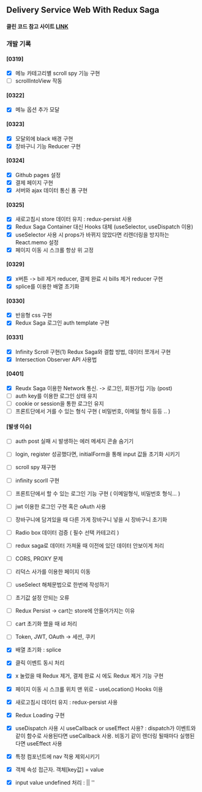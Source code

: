 ## Delivery Service Web With Redux Saga

#### 클린 코드 참고 사이트 [LINK](https://jae04099.tistory.com/entry/React-%EB%A6%AC%EC%95%A1%ED%8A%B8-%ED%81%B4%EB%A6%B0-%EC%BD%94%EB%93%9C-%EA%B9%94%EB%81%94%ED%95%98%EA%B3%A0-%EB%8D%94-%EB%82%98%EC%9D%80-%EC%BD%94%EB%93%9C%EB%A5%BC-%EC%93%B8-%EC%88%98-%EC%9E%88%EB%8A%94-%EA%B0%84%EB%8B%A8%ED%95%9C-%EB%B0%A9%EB%B2%95%EB%93%A4)

### 개발 기록

#### [0319]

- [x] 메뉴 카테고리별 scroll spy 기능 구현
- [ ] scrollIntoView 작동

#### [0322]

- [x] 메뉴 옵션 추가 모달

#### [0323]

- [x] 모달외에 black 배경 구현
- [x] 장바구니 기능 Reducer 구현

#### [0324]

- [x] Github pages 설정
- [x] 결제 페이지 구현
- [x] 서버와 ajax 데이터 통신 폼 구현

#### [0325]

- [x] 새로고침시 store 데이터 유지 : redux-persist 사용
- [x] Redux Saga Container 대신 Hooks 대체 (useSelector, useDispatch 이용)
- [x] useSelector 사용 시 props가 바뀌지 않았다면 리렌더링을 방지하는 React.memo 설정
- [x] 페이지 이동 시 스크롤 항상 위 고정

#### [0329]

- [x] x버튼 -> bill 제거 reducer, 결제 완료 시 bills 제거 reducer 구현
- [x] splice를 이용한 배열 초기화

#### [0330]

- [x] 반응형 css 구현
- [x] Redux Saga 로그인 auth template 구현

#### [0331]

- [x] Infinity Scroll 구현(1)
      Redux Saga와 결합 방법, 데이터 쪼개서 구현
- [x] Intersection Observer API 사용법

#### [0401]

- [x] Reudx Saga 이용한 Network 통신. -> 로그인, 회원가입 기능 (post)
- [ ] auth key를 이용한 로그인 상태 유지
- [ ] cookie or session을 통한 로그인 유지
- [ ] 프론트단에서 거를 수 있는 형식 구현 ( 비밀번호, 이메일 형식 등등 .. )

#### [발생 이슈]

- [ ] auth post 실패 시 발생하는 에러 메세지 콘솔 숨기기
- [ ] login, register 성공했다면, initialForm을 통해 input 값들 초기화 시키기
- [ ] scroll spy 재구현
- [ ] infinity scorll 구현
- [ ] 프론트단에서 할 수 있는 로그인 기능 구현 ( 이메일형식, 비밀번호 형식... )
- [ ] jwt 이용한 로그인 구현 혹은 oAuth 사용
- [ ] 장바구니에 담겨있을 때 다른 가게 장바구니 넣을 시 장바구니 초기화
- [ ] Radio box 데이터 검증 ( 필수 선택 카테고리 )
- [ ] redux saga로 데이터 가져올 때 이전에 있던 데이터 안보이게 처리
- [ ] CORS, PROXY 문제
- [ ] 리덕스 사가를 이용한 페이지 이동
- [ ] useSelect 해체문법으로 한번에 작성하기
- [ ] 초기값 설정 안되는 오류
- [ ] Redux Persist -> cart는 store에 안들어가지는 이유
- [ ] cart 초기화 했을 때 id 처리
- [ ] Token, JWT, OAuth -> 세션, 쿠키
- [x] 배열 초기화 : splice
- [x] 클릭 이벤트 동시 처리
- [x] x 눌렀을 때 Redux 제거, 결제 완료 시 에도 Redux 제거 기능 구현
- [x] 페이지 이동 시 스크롤 위치 맨 위로 - useLocation() Hooks 이용
- [x] 새로고침시 데이터 유지 : redux-persist 사용
- [x] Redux Loading 구현
- [x] useDispatch 사용 시 useCallback or useEffect 사용? : dispatch가 이벤트와 같이 함수로 사용된다면 useCallback 사용. 비동기 같이 렌더링 될때마다 실행된다면 useEffect 사용

- [x] 특정 컴포넌트에 nav 적용 제외시키기
- [x] 객체 속성 접근자. 객체[key값] = value
- [x] input value undefined 처리 : || ''
